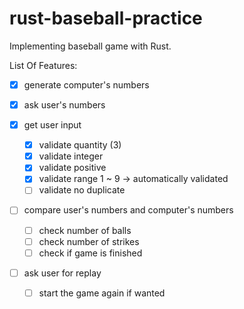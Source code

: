 # rust-baseball-practice

Implementing baseball game with Rust.

List Of Features:
- [x] generate computer's numbers
- [x] ask user's numbers
    
- [x] get user input
    - [x] validate quantity (3)
    - [x] validate integer
    - [x] validate positive
    - [x] validate range 1 ~ 9 -> automatically validated
    - [ ] validate no duplicate
    
- [ ] compare user's numbers and computer's numbers
    - [ ] check number of balls
    - [ ] check number of strikes
    - [ ] check if game is finished
    
- [ ] ask user for replay
    - [ ] start the game again if wanted